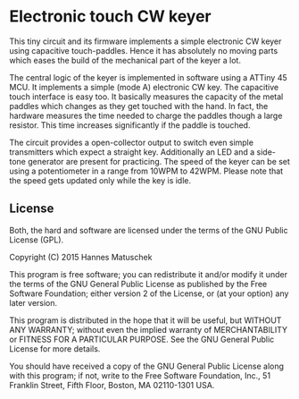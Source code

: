 # Electronic touch CW keyer
This tiny circuit and its firmware implements a simple electronic CW keyer using capacitive touch-paddles. Hence it has absolutely no moving parts which eases the build of the mechanical part of the keyer a lot. 

The central logic of the keyer is implemented in software using a ATTiny 45 MCU. It implements a simple (mode A) electronic CW key. The capacitive touch interface is easy too. It basically measures the capacity of the metal paddles which changes as they get touched with the hand. In fact, the hardware measures the time needed to charge the paddles though a large resistor. This time increases significantly if the paddle is touched. 

The circuit provides a open-collector output to switch even simple transmitters which expect a straight key. Additionally an LED and a side-tone generator are present for practicing. The speed of the keyer can be set using a potentiometer in a range from 10WPM to 42WPM. Please note that the speed gets updated only while the key is idle.


## License
Both, the hard and software are licensed under the terms of the GNU Public License (GPL).

Copyright (C) 2015  Hannes Matuschek <hmatuschek at gmail dot com>

This program is free software; you can redistribute it and/or modify it under the terms of the GNU General Public License as published by the Free Software Foundation; either version 2 of the License, or (at your option) any later version.

This program is distributed in the hope that it will be useful, but WITHOUT ANY WARRANTY; without even the implied warranty of MERCHANTABILITY or FITNESS FOR A PARTICULAR PURPOSE.  See the GNU General Public License for more details.

You should have received a copy of the GNU General Public License along with this program; if not, write to the Free Software Foundation, Inc., 51 Franklin Street, Fifth Floor, Boston, MA 02110-1301 USA.